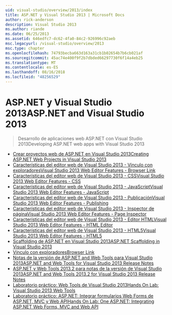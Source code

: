 ```yaml
---
uid: visual-studio/overview/2013/index
title: ASP.NET y Visual Studio 2013 | Microsoft Docs
author: rick-anderson
description: Visual Studio 2013
ms.author: riande
ms.date: 06/25/2013
ms.assetid: 646edfc7-dc62-4fa0-84c2-926996c92aeb
msc.legacyurl: /visual-studio/overview/2013
msc.type: chapter
ms.openlocfilehash: 74793becba663d163a31cb1b02654b7b6cb021af
ms.sourcegitcommit: 45ac74e400f9f2b7dbded66297730f6f14a4eb25
ms.translationtype: MT
ms.contentlocale: es-ES
ms.lasthandoff: 08/16/2018
ms.locfileid: "48256529"
---
```

<a name="aspnet-and-visual-studio-2013"></a><span data-ttu-id="cf227-103">ASP.NET y Visual Studio 2013</span><span class="sxs-lookup"><span data-stu-id="cf227-103">ASP.NET and Visual Studio 2013</span></span>
====================
> <span data-ttu-id="cf227-104">Desarrollo de aplicaciones web ASP.NET con Visual Studio 2013</span><span class="sxs-lookup"><span data-stu-id="cf227-104">Developing ASP.NET web apps with Visual Studio 2013</span></span>


- [<span data-ttu-id="cf227-105">Crear proyectos web de ASP.NET en Visual Studio 2013</span><span class="sxs-lookup"><span data-stu-id="cf227-105">Creating ASP.NET Web Projects in Visual Studio 2013</span></span>](creating-web-projects-in-visual-studio.md)
- [<span data-ttu-id="cf227-106">Características del editor web de Visual Studio 2013 - Vínculo con exploradores</span><span class="sxs-lookup"><span data-stu-id="cf227-106">Visual Studio 2013 Web Editor Features - Browser Link</span></span>](visual-studio-2013-web-editor-features-browser-link.md)
- [<span data-ttu-id="cf227-107">Características del editor web de Visual Studio 2013 - CSS</span><span class="sxs-lookup"><span data-stu-id="cf227-107">Visual Studio 2013 Web Editor Features - CSS</span></span>](visual-studio-2013-web-editor-features-css.md)
- [<span data-ttu-id="cf227-108">Características del editor web de Visual Studio 2013 - JavaScript</span><span class="sxs-lookup"><span data-stu-id="cf227-108">Visual Studio 2013 Web Editor Features - JavaScript</span></span>](visual-studio-2013-web-editor-features-javascript.md)
- [<span data-ttu-id="cf227-109">Características del editor web de Visual Studio 2013 - Publicación</span><span class="sxs-lookup"><span data-stu-id="cf227-109">Visual Studio 2013 Web Editor Features - Publishing</span></span>](visual-studio-2013-web-editor-features-publishing.md)
- [<span data-ttu-id="cf227-110">Características del editor web de Visual Studio 2013 - Inspector de página</span><span class="sxs-lookup"><span data-stu-id="cf227-110">Visual Studio 2013 Web Editor Features - Page Inspector</span></span>](visual-studio-2013-web-editor-features-page-inspector.md)
- [<span data-ttu-id="cf227-111">Características del editor web de Visual Studio 2013 - Editor HTML</span><span class="sxs-lookup"><span data-stu-id="cf227-111">Visual Studio 2013 Web Editor Features - HTML Editor</span></span>](visual-studio-2013-web-editor-features-html-editor.md)
- [<span data-ttu-id="cf227-112">Características del editor web de Visual Studio 2013 - HTML5</span><span class="sxs-lookup"><span data-stu-id="cf227-112">Visual Studio 2013 Web Editor Features - HTML5</span></span>](visual-studio-2013-web-editor-features-html5.md)
- [<span data-ttu-id="cf227-113">Scaffolding de ASP.NET en Visual Studio 2013</span><span class="sxs-lookup"><span data-stu-id="cf227-113">ASP.NET Scaffolding in Visual Studio 2013</span></span>](aspnet-scaffolding-overview.md)
- [<span data-ttu-id="cf227-114">Vínculo con exploradores</span><span class="sxs-lookup"><span data-stu-id="cf227-114">Browser Link</span></span>](using-browser-link.md)
- [<span data-ttu-id="cf227-115">Notas de la versión de ASP.NET and Web Tools para Visual Studio 2013</span><span class="sxs-lookup"><span data-stu-id="cf227-115">ASP.NET and Web Tools for Visual Studio 2013 Release Notes</span></span>](release-notes.md)
- [<span data-ttu-id="cf227-116">ASP.NET y Web Tools 2013.2 para notas de la versión de Visual Studio 2013</span><span class="sxs-lookup"><span data-stu-id="cf227-116">ASP.NET and Web Tools 2013.2 for Visual Studio 2013 Release Notes</span></span>](aspnet-and-web-tools-20132-preview-for-visual-studio-2013-release-notes.md)
- [<span data-ttu-id="cf227-117">Laboratorio práctico: Web Tools de Visual Studio 2013</span><span class="sxs-lookup"><span data-stu-id="cf227-117">Hands On Lab: Visual Studio 2013 Web Tools</span></span>](visual-studio-2013-web-tools.md)
- [<span data-ttu-id="cf227-118">Laboratorio práctico: ASP.NET: Integrar formularios Web Forms de ASP.NET, MVC y Web API</span><span class="sxs-lookup"><span data-stu-id="cf227-118">Hands On Lab: One ASP.NET: Integrating ASP.NET Web Forms, MVC and Web API</span></span>](one-aspnet-integrating-aspnet-web-forms-mvc-and-web-api.md)

